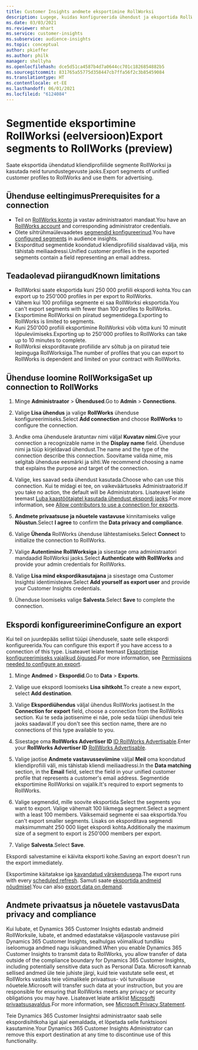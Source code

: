 ```yaml
---
title: Customer Insights andmete eksportimine RollWorksi
description: Lugege, kuidas konfigureerida ühendust ja eksportida RollWorksi.
ms.date: 03/03/2021
ms.reviewer: mhart
ms.service: customer-insights
ms.subservice: audience-insights
ms.topic: conceptual
author: pkieffer
ms.author: philk
manager: shellyha
ms.openlocfilehash: dce5d51ca4587b4d7a0644cc701c1826854882b5
ms.sourcegitcommit: 831765a55775d358447cb7ffa56f2c3b85459084
ms.translationtype: HT
ms.contentlocale: et-EE
ms.lasthandoff: 06/01/2021
ms.locfileid: "6124084"
---
```

# <a name="export-segments-to-rollworks-preview"></a><span data-ttu-id="36835-103">Segmentide eksportimine RollWorksi (eelversioon)</span><span class="sxs-lookup"><span data-stu-id="36835-103">Export segments to RollWorks (preview)</span></span>

<span data-ttu-id="36835-104">Saate eksportida ühendatud kliendiprofiilide segmente RollWorksi ja kasutada neid turundustegevuste jaoks.</span><span class="sxs-lookup"><span data-stu-id="36835-104">Export segments of unified customer profiles to RollWorks and use them for advertising.</span></span> 

## <a name="prerequisites-for-a-connection"></a><span data-ttu-id="36835-105">Ühenduse eeltingimus</span><span class="sxs-lookup"><span data-stu-id="36835-105">Prerequisites for a connection</span></span>

-   <span data-ttu-id="36835-106">Teil on [RollWorks konto](https://www.rollworks.com/) ja vastav administraatori mandaat.</span><span class="sxs-lookup"><span data-stu-id="36835-106">You have an [RollWorks account](https://www.rollworks.com/) and corresponding administrator credentials.</span></span>
-   <span data-ttu-id="36835-107">Olete sihtrühmaülevaadetes [segmendid konfigureerinud](segments.md).</span><span class="sxs-lookup"><span data-stu-id="36835-107">You have [configured segments](segments.md) in audience insights.</span></span>
-   <span data-ttu-id="36835-108">Eksporditud segmentide koondatud kliendiprofiilid sisaldavad välja, mis tähistab meiliaadressi.</span><span class="sxs-lookup"><span data-stu-id="36835-108">Unified customer profiles in the exported segments contain a field representing an email address.</span></span>

## <a name="known-limitations"></a><span data-ttu-id="36835-109">Teadaolevad piirangud</span><span class="sxs-lookup"><span data-stu-id="36835-109">Known limitations</span></span>

- <span data-ttu-id="36835-110">RollWorksi saate eksportida kuni 250 000 profiili ekspordi kohta.</span><span class="sxs-lookup"><span data-stu-id="36835-110">You can export up to 250'000 profiles in per export to RollWorks.</span></span>
- <span data-ttu-id="36835-111">Vähem kui 100 profiiliga segmente ei saa RollWorksi eksportida.</span><span class="sxs-lookup"><span data-stu-id="36835-111">You can't export segments with fewer than 100 profiles to RollWorks.</span></span> 
- <span data-ttu-id="36835-112">Eksportimine RollWorksi on piiratud segmentidega.</span><span class="sxs-lookup"><span data-stu-id="36835-112">Exporting to RollWorks is limited to segments.</span></span>
- <span data-ttu-id="36835-113">Kuni 250'000 profiili eksportimine RollWorksi võib võtta kuni 10 minutit lõpuleviimiseks.</span><span class="sxs-lookup"><span data-stu-id="36835-113">Exporting up to 250'000 profiles to RollWorks can take up to 10 minutes to complete.</span></span> 
- <span data-ttu-id="36835-114">RollWorksi eksporditavate profiilide arv sõltub ja on piiratud teie lepinguga RollWorksiga.</span><span class="sxs-lookup"><span data-stu-id="36835-114">The number of profiles that you can export to RollWorks is dependent and limited on your contract with RollWorks.</span></span>

## <a name="set-up-connection-to-rollworks"></a><span data-ttu-id="36835-115">Ühenduse loomine RollWorksiga</span><span class="sxs-lookup"><span data-stu-id="36835-115">Set up connection to RollWorks</span></span>

1. <span data-ttu-id="36835-116">Minge **Administraator** > **Ühendused**.</span><span class="sxs-lookup"><span data-stu-id="36835-116">Go to **Admin** > **Connections**.</span></span>

1. <span data-ttu-id="36835-117">Valige **Lisa ühendus** ja valige **RollWorks** ühenduse konfigureerimiseks.</span><span class="sxs-lookup"><span data-stu-id="36835-117">Select **Add connection** and choose **RollWorks** to configure the connection.</span></span>

1. <span data-ttu-id="36835-118">Andke oma ühendusele äratuntav nimi väljal **Kuvatav nimi**.</span><span class="sxs-lookup"><span data-stu-id="36835-118">Give your connection a recognizable name in the **Display name** field.</span></span> <span data-ttu-id="36835-119">Ühenduse nimi ja tüüp kirjeldavad ühendust.</span><span class="sxs-lookup"><span data-stu-id="36835-119">The name and the type of the connection describe this connection.</span></span> <span data-ttu-id="36835-120">Soovitame valida nime, mis selgitab ühenduse eesmärki ja sihti.</span><span class="sxs-lookup"><span data-stu-id="36835-120">We recommend choosing a name that explains the purpose and target of the connection.</span></span>

1. <span data-ttu-id="36835-121">Valige, kes saavad seda ühendust kasutada.</span><span class="sxs-lookup"><span data-stu-id="36835-121">Choose who can use this connection.</span></span> <span data-ttu-id="36835-122">Kui te midagi ei tee, on vaikeväärtuseks Administraatorid.</span><span class="sxs-lookup"><span data-stu-id="36835-122">If you take no action, the default will be Administrators.</span></span> <span data-ttu-id="36835-123">Lisateavet leiate teemast [Luba kaastöötajatel kasutada ühendust ekspordi jaoks](connections.md#allow-contributors-to-use-a-connection-for-exports).</span><span class="sxs-lookup"><span data-stu-id="36835-123">For more information, see [Allow contributors to use a connection for exports](connections.md#allow-contributors-to-use-a-connection-for-exports).</span></span>

1. <span data-ttu-id="36835-124">**Andmete privaatsuse ja nõuetele vastavuse** kinnitamiseks valige **Nõustun**.</span><span class="sxs-lookup"><span data-stu-id="36835-124">Select **I agree** to confirm the **Data privacy and compliance**.</span></span>

1. <span data-ttu-id="36835-125">Valige **Ühenda** RollWorks ühenduse lähtestamiseks.</span><span class="sxs-lookup"><span data-stu-id="36835-125">Select **Connect** to initialize the connection to RollWorks.</span></span>

1. <span data-ttu-id="36835-126">Valige **Autentimine RollWorksiga** ja sisestage oma administraatori mandaadid RollWorksi jaoks.</span><span class="sxs-lookup"><span data-stu-id="36835-126">Select **Authenticate with RollWorks** and provide your admin credentials for RollWorks.</span></span>

1. <span data-ttu-id="36835-127">Valige **Lisa mind ekspordikasutajana** ja sisestage oma Customer Insightsi identimisteave.</span><span class="sxs-lookup"><span data-stu-id="36835-127">Select **Add yourself as export user** and provide your Customer Insights credentials.</span></span>

1. <span data-ttu-id="36835-128">Ühenduse loomiseks valige **Salvesta**.</span><span class="sxs-lookup"><span data-stu-id="36835-128">Select **Save** to complete the connection.</span></span>

## <a name="configure-an-export"></a><span data-ttu-id="36835-129">Ekspordi konfigureerimine</span><span class="sxs-lookup"><span data-stu-id="36835-129">Configure an export</span></span>

<span data-ttu-id="36835-130">Kui teil on juurdepääs sellist tüüpi ühendusele, saate selle ekspordi konfigureerida.</span><span class="sxs-lookup"><span data-stu-id="36835-130">You can configure this export if you have access to a connection of this type.</span></span> <span data-ttu-id="36835-131">Lisateavet leiate teemast [Eksportimise konfigureerimiseks vajalikud õigused](export-destinations.md#set-up-a-new-export).</span><span class="sxs-lookup"><span data-stu-id="36835-131">For more information, see [Permissions needed to configure an export](export-destinations.md#set-up-a-new-export).</span></span>

1. <span data-ttu-id="36835-132">Minge **Andmed** > **Ekspordid**.</span><span class="sxs-lookup"><span data-stu-id="36835-132">Go to **Data** > **Exports**.</span></span>

1. <span data-ttu-id="36835-133">Valige uue ekspordi loomiseks **Lisa sihtkoht**.</span><span class="sxs-lookup"><span data-stu-id="36835-133">To create a new export, select **Add destination**.</span></span>

1. <span data-ttu-id="36835-134">Valige **Ekspordiühendus** väljal ühendus RollWorks jaotisest.</span><span class="sxs-lookup"><span data-stu-id="36835-134">In the **Connection for export** field, choose a connection from the RollWorks section.</span></span> <span data-ttu-id="36835-135">Kui te seda jaotisenime ei näe, pole seda tüüpi ühendusi teie jaoks saadaval.</span><span class="sxs-lookup"><span data-stu-id="36835-135">If you don't see this section name, there are no connections of this type available to you.</span></span>

1. <span data-ttu-id="36835-136">Sisestage oma **RollWorks Advertiser ID** [ID RollWorks Advertisable](https://help.adroll.com/hc/articles/212011838-Advertiser-Profiles).</span><span class="sxs-lookup"><span data-stu-id="36835-136">Enter your **RollWorks Advertiser ID** [RollWorks Advertisable](https://help.adroll.com/hc/articles/212011838-Advertiser-Profiles).</span></span>

3. <span data-ttu-id="36835-137">Valige jaotise **Andmete vastavusseviimine** väljal **Meil** oma koondatud kliendiprofiili väli, mis tähistab kliendi meiliaadressi.</span><span class="sxs-lookup"><span data-stu-id="36835-137">In the **Data matching** section, in the **Email** field, select the field in your unified customer profile that represents a customer's email address.</span></span> <span data-ttu-id="36835-138">Segmentide eksportimine RollWorksi on vajalik.</span><span class="sxs-lookup"><span data-stu-id="36835-138">It's required to export segments to RollWorks.</span></span>

1. <span data-ttu-id="36835-139">Valige segmendid, mille soovite eksportida.</span><span class="sxs-lookup"><span data-stu-id="36835-139">Select the segments you want to export.</span></span> <span data-ttu-id="36835-140">Valige vähemalt 100 liikmega segment.</span><span class="sxs-lookup"><span data-stu-id="36835-140">Select a segment with a least 100 members.</span></span> <span data-ttu-id="36835-141">Väiksemaid segmente ei saa eksportida.</span><span class="sxs-lookup"><span data-stu-id="36835-141">You can't export smaller segments.</span></span> <span data-ttu-id="36835-142">Lisaks on eksporditava segmendi maksimummaht 250 000 liiget ekspordi kohta.</span><span class="sxs-lookup"><span data-stu-id="36835-142">Additionally the maximum size of a segment to export is 250'000 members per export.</span></span> 

1. <span data-ttu-id="36835-143">Valige **Salvesta**.</span><span class="sxs-lookup"><span data-stu-id="36835-143">Select **Save**.</span></span>

<span data-ttu-id="36835-144">Ekspordi salvestamine ei käivita eksporti kohe.</span><span class="sxs-lookup"><span data-stu-id="36835-144">Saving an export doesn't run the export immediately.</span></span>

<span data-ttu-id="36835-145">Eksportimine käitatakse iga [kavandatud värskendusega](system.md#schedule-tab).</span><span class="sxs-lookup"><span data-stu-id="36835-145">The export runs with every [scheduled refresh](system.md#schedule-tab).</span></span> <span data-ttu-id="36835-146">Samuti saate [eksportida andmeid nõudmisel](export-destinations.md#run-exports-on-demand).</span><span class="sxs-lookup"><span data-stu-id="36835-146">You can also [export data on demand](export-destinations.md#run-exports-on-demand).</span></span> 


## <a name="data-privacy-and-compliance"></a><span data-ttu-id="36835-147">Andmete privaatsus ja nõuetele vastavus</span><span class="sxs-lookup"><span data-stu-id="36835-147">Data privacy and compliance</span></span>

<span data-ttu-id="36835-148">Kui lubate, et Dynamics 365 Customer Insights edastab andmeid RollWorksile, lubate, et andmed edastatakse väljaspoole vastavuse piiri Dynamics 365 Customer Insights, sealhulgas võimalikud tundliku iseloomuga andmed nagu isikuandmed.</span><span class="sxs-lookup"><span data-stu-id="36835-148">When you enable Dynamics 365 Customer Insights to transmit data to RollWorks, you allow transfer of data outside of the compliance boundary for Dynamics 365 Customer Insights, including potentially sensitive data such as Personal Data.</span></span> <span data-ttu-id="36835-149">Microsoft kannab sellised andmed üle teie juhiste järgi, kuid teie vastutate selle eest, et RollWorks vastaks teie võimalikele privaatsus- või turvalisuse nõuetele.</span><span class="sxs-lookup"><span data-stu-id="36835-149">Microsoft will transfer such data at your instruction, but you are responsible for ensuring that RollWorks meets any privacy or security obligations you may have.</span></span> <span data-ttu-id="36835-150">Lisateavet leiate artiklist [Microsofti privaatsusavaldus](https://go.microsoft.com/fwlink/?linkid=396732).</span><span class="sxs-lookup"><span data-stu-id="36835-150">For more information, see [Microsoft Privacy Statement](https://go.microsoft.com/fwlink/?linkid=396732).</span></span>

<span data-ttu-id="36835-151">Teie Dynamics 365 Customer Insightsi administraator saab selle ekspordisihtkoha igal ajal eemaldada, et lõpetada selle funktsiooni kasutamine.</span><span class="sxs-lookup"><span data-stu-id="36835-151">Your Dynamics 365 Customer Insights Administrator can remove this export destination at any time to discontinue use of this functionality.</span></span>
